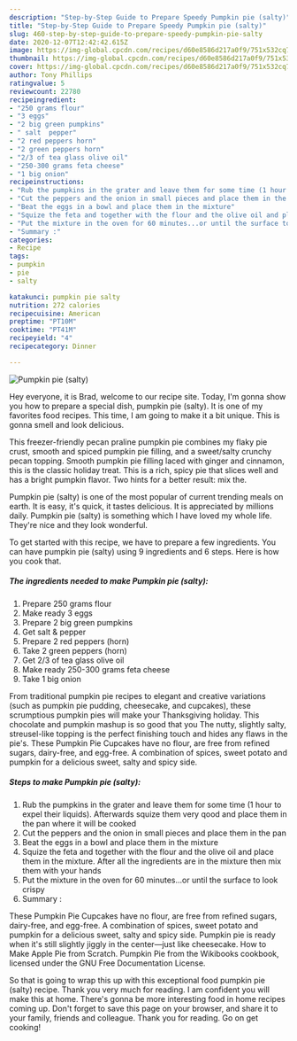 ```yaml
---
description: "Step-by-Step Guide to Prepare Speedy Pumpkin pie (salty)"
title: "Step-by-Step Guide to Prepare Speedy Pumpkin pie (salty)"
slug: 460-step-by-step-guide-to-prepare-speedy-pumpkin-pie-salty
date: 2020-12-07T12:42:42.615Z
image: https://img-global.cpcdn.com/recipes/d60e8586d217a0f9/751x532cq70/pumpkin-pie-salty-recipe-main-photo.jpg
thumbnail: https://img-global.cpcdn.com/recipes/d60e8586d217a0f9/751x532cq70/pumpkin-pie-salty-recipe-main-photo.jpg
cover: https://img-global.cpcdn.com/recipes/d60e8586d217a0f9/751x532cq70/pumpkin-pie-salty-recipe-main-photo.jpg
author: Tony Phillips
ratingvalue: 5
reviewcount: 22780
recipeingredient:
- "250 grams flour"
- "3 eggs"
- "2 big green pumpkins"
- " salt  pepper"
- "2 red peppers horn"
- "2 green peppers horn"
- "2/3 of tea glass olive oil"
- "250-300 grams feta cheese"
- "1 big onion"
recipeinstructions:
- "Rub the pumpkins in the grater and leave them for some time (1 hour to expel their liquids). Afterwards squize them very qood and place them in the pan where it will be cooked"
- "Cut the peppers and the onion in small pieces and place them in the pan"
- "Beat the eggs in a bowl and place them in the mixture"
- "Squize the feta and together with the flour and the olive oil and place them in the mixture. After all the ingredients are in the mixture then mix them with your hands"
- "Put the mixture in the oven for 60 minutes...or until the surface to look crispy"
- "Summary :"
categories:
- Recipe
tags:
- pumpkin
- pie
- salty

katakunci: pumpkin pie salty 
nutrition: 272 calories
recipecuisine: American
preptime: "PT10M"
cooktime: "PT41M"
recipeyield: "4"
recipecategory: Dinner

---
```



![Pumpkin pie (salty)](https://img-global.cpcdn.com/recipes/d60e8586d217a0f9/751x532cq70/pumpkin-pie-salty-recipe-main-photo.jpg)

Hey everyone, it is Brad, welcome to our recipe site. Today, I'm gonna show you how to prepare a special dish, pumpkin pie (salty). It is one of my favorites food recipes. This time, I am going to make it a bit unique. This is gonna smell and look delicious.

This freezer-friendly pecan praline pumpkin pie combines my flaky pie crust, smooth and spiced pumpkin pie filling, and a sweet/salty crunchy pecan topping. Smooth pumpkin pie filling laced with ginger and cinnamon, this is the classic holiday treat. This is a rich, spicy pie that slices well and has a bright pumpkin flavor. Two hints for a better result: mix the.

Pumpkin pie (salty) is one of the most popular of current trending meals on earth. It is easy, it's quick, it tastes delicious. It is appreciated by millions daily. Pumpkin pie (salty) is something which I have loved my whole life. They're nice and they look wonderful.


To get started with this recipe, we have to prepare a few ingredients. You can have pumpkin pie (salty) using 9 ingredients and 6 steps. Here is how you cook that.

<!--inarticleads1-->

##### The ingredients needed to make Pumpkin pie (salty):

1. Prepare 250 grams flour
1. Make ready 3 eggs
1. Prepare 2 big green pumpkins
1. Get  salt &amp; pepper
1. Prepare 2 red peppers (horn)
1. Take 2 green peppers (horn)
1. Get 2/3 of tea glass olive oil
1. Make ready 250-300 grams feta cheese
1. Take 1 big onion


From traditional pumpkin pie recipes to elegant and creative variations (such as pumpkin pie pudding, cheesecake, and cupcakes), these scrumptious pumpkin pies will make your Thanksgiving holiday. This chocolate and pumpkin mashup is so good that you The nutty, slightly salty, streusel-like topping is the perfect finishing touch and hides any flaws in the pie&#39;s. These Pumpkin Pie Cupcakes have no flour, are free from refined sugars, dairy-free, and egg-free. A combination of spices, sweet potato and pumpkin for a delicious sweet, salty and spicy side. 

<!--inarticleads2-->

##### Steps to make Pumpkin pie (salty):

1. Rub the pumpkins in the grater and leave them for some time (1 hour to expel their liquids). Afterwards squize them very qood and place them in the pan where it will be cooked
1. Cut the peppers and the onion in small pieces and place them in the pan
1. Beat the eggs in a bowl and place them in the mixture
1. Squize the feta and together with the flour and the olive oil and place them in the mixture. After all the ingredients are in the mixture then mix them with your hands
1. Put the mixture in the oven for 60 minutes...or until the surface to look crispy
1. Summary :


These Pumpkin Pie Cupcakes have no flour, are free from refined sugars, dairy-free, and egg-free. A combination of spices, sweet potato and pumpkin for a delicious sweet, salty and spicy side. Pumpkin pie is ready when it&#39;s still slightly jiggly in the center—just like cheesecake. How to Make Apple Pie from Scratch. Pumpkin Pie from the Wikibooks cookbook, licensed under the GNU Free Documentation License. 

So that is going to wrap this up with this exceptional food pumpkin pie (salty) recipe. Thank you very much for reading. I am confident you will make this at home. There's gonna be more interesting food in home recipes coming up. Don't forget to save this page on your browser, and share it to your family, friends and colleague. Thank you for reading. Go on get cooking!
